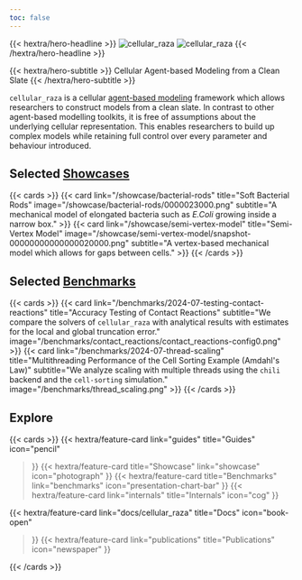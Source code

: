 ```yaml
---
toc: false
---
```


{{< hextra/hero-headline >}}
<img class="hx-block dark:hx-hidden" src="/logos/cellular_raza.svg" alt="cellular_raza">
<img class="hx-hidden dark:hx-block" src="/logos/cellular_raza_dark_mode.svg" alt="cellular_raza">
{{< /hextra/hero-headline >}}

{{< hextra/hero-subtitle >}}
Cellular Agent-based Modeling from a Clean Slate
{{< /hextra/hero-subtitle >}}

`cellular_raza` is a cellular
[agent-based modeling](https://en.wikipedia.org/wiki/Agent-based_model) framework
which allows researchers to construct models from a clean slate.
In contrast to other agent-based modelling toolkits, it is free of assumptions about the underlying
cellular representation.
This enables researchers to build up complex models while retaining full control over every
parameter and behaviour introduced.

## Selected [Showcases](/showcase)

{{< cards >}}
    {{<
        card link="/showcase/bacterial-rods"
        title="Soft Bacterial Rods"
        image="/showcase/bacterial-rods/0000023000.png"
        subtitle="A mechanical model of elongated bacteria such as _E.Coli_ growing inside a narrow box."
    >}}
    {{<
        card link="/showcase/semi-vertex-model"
        title="Semi-Vertex Model"
        image="/showcase/semi-vertex-model/snapshot-00000000000000020000.png"
        subtitle="A vertex-based mechanical model which allows for gaps between cells."
    >}}
{{< /cards >}}

## Selected [Benchmarks](/benchmarks)
<!-- TODO this ist just a copy-and-pase and should possibly be automated-->

{{< cards >}}
    {{< card
        link="/benchmarks/2024-07-testing-contact-reactions"
        title="Accuracy Testing of Contact Reactions"
        subtitle="We compare the solvers of `cellular_raza` with analytical results with estimates for the local and global truncation error."
        image="/benchmarks/contact_reactions/contact_reactions-config0.png"
    >}}
    {{< card
        link="/benchmarks/2024-07-thread-scaling"
        title="Multithreading Performance of the Cell Sorting Example (Amdahl's Law)"
        subtitle="We analyze scaling with multiple threads using the `chili` backend and the `cell-sorting` simulation."
        image="/benchmarks/thread_scaling.png"
    >}}
{{< /cards >}}

## Explore
<!-- TODO this ist just a copy-and-pase and should possibly be automated-->

{{< cards >}}
  {{< hextra/feature-card
    link="guides"
    title="Guides"
    icon="pencil"
  >}}
  {{< hextra/feature-card
    title="Showcase"
    link="showcase"
    icon="photograph"
  >}}
  {{< hextra/feature-card
    title="Benchmarks"
    link="benchmarks"
    icon="presentation-chart-bar"
  >}}
  {{< hextra/feature-card
    link="internals"
    title="Internals"
    icon="cog"
  >}}

  {{< hextra/feature-card
    link="docs/cellular_raza"
    title="Docs"
    icon="book-open"
  >}}
  {{< hextra/feature-card
    link="publications"
    title="Publications"
    icon="newspaper"
  >}}

{{< /cards >}}

